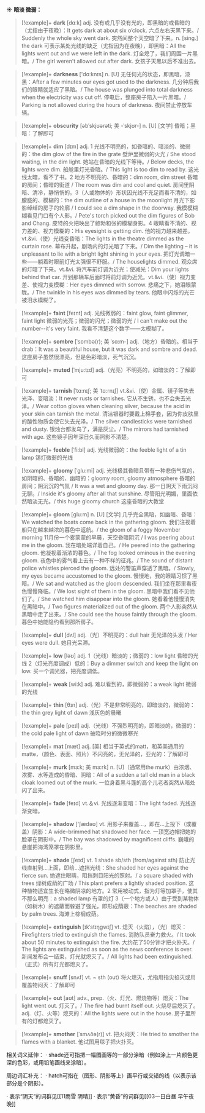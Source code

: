 ☀ <span class="category">**暗淡 微弱：**</span>
>[!example]+ <span class="vocabulary">**dark**</span> [dɑːk] 
> <span class="definition">adj. 没有或几乎没有光的，即黑暗的或昏暗的（尤指由于夜晚）：</span>It gets dark at about six o’clock. 六点左右天黑下来。/ Suddenly the whole sky went dark. 突然间整个天空暗了下来。<span class="definition">n. [sing.] the dark 可表示某处光线的缺乏（尤指因为在夜晚），即黑暗：</span>All the lights went out and we were left in the dark. 灯全熄了，我们周围一片黑暗。/ The girl weren’t allowed out after dark. 女孩子天黑以后不准出去。

>[!example]+ <span class="vocabulary">**darkness**</span> ['dɑːknɪs] 
> <span class="definition">n. [U] 无任何光的状态，即黑暗，漆黑：</span>After a few minutes our eyes got used to the darkness. 几分钟后我们的眼睛就适应了黑暗。/ The house was plunged into total darkness when the electricity was cut off. 停电后，整座房子陷入一片黑暗。/ Parking is not allowed during the hours of darkness. 夜间禁止停放车辆。
                      
>[!example]+ <span class="vocabulary">**obscurity**</span> [əbˈskjʊərəti; 美 -ˈskjʊr-]
> <span class="definition">n. [U] [文学] 昏暗；黑暗：</span>了解即可

>[!example]+ <span class="vocabulary">**dim**</span> [dɪm]
> <span class="definition">adj. 1 光线不明亮的，如昏暗的、暗淡的、微弱的：</span>the dim glow of the fire in the grate 壁炉里微弱的火光 / She stood waiting, in the dim light. 她站在昏暗的光线下等待。/ Below decks, the lights were dim. 船舱里灯光昏暗。/ This light is too dim to read by. 这光线太暗，看不了书。<span class="definition">2 地方不明亮的、昏暗的：</span>dim room, dim street 昏暗的房间；昏暗的街道 / The room was dim and cool and quiet. 房间里阴暗、清冷，静悄悄的。<span class="definition">3（人或物体的）形状因光线不充足而看不清的，如朦胧的、模糊的：</span>the dim outline of a house in the moonlight 月光下影影绰绰的房子的轮廓 / I could see a dim shape in the doorway. 我模模糊糊看见门口有个人影。/ Pete's torch picked out the dim figures of Bob and Chang. 皮特的火把映出了鲍勃和张的模糊身影。<span class="definition">4 眼睛看不清的、视力差的、视力模糊的：</span>His eyesight is getting dim. 他的视力越来越差。<span class="definition">vt.&vi.（使）光线变昏暗：</span>The lights in the theatre dimmed as the curtain rose. 幕布升起，剧场内的灯光暗了下来。/ Dim the lighting – it is unpleasant to lie with a bright light shining in your eyes. 把灯光调暗一些——躺着时眼前灯光太强很不舒服。/ The houselights dimmed. 观众席的灯暗了下来。<span class="definition">vt.&vi. 将汽车前灯调为近光；使减光：</span>Dim your lights behind that car. 开到那辆车后面时将前灯调为近光。<span class="definition">vt.&vi.（使）视力变差、使视力变模糊：</span>Her eyes dimmed with sorrow. 悲痛之下，她泪眼蒙眬。/ The twinkle in his eyes was dimmed by tears. 他眼中闪烁的光芒被泪水模糊了。
            
>[!example]+ <span class="vocabulary">**faint**</span> [feɪnt]
> <span class="definition">adj. 光线微弱的：</span>faint glow, faint glimmer, faint light 微弱的光亮；微弱的闪光；微弱的光 / I can't make out the number--it's very faint. 我看不清楚这个数字——太模糊了。         

>[!example]+ <span class="vocabulary">**sombre**</span> [ˈsɒmbə(r); 美 ˈsɑ:m-]
> <span class="definition">adj.（地方）昏暗的。相当于drab：</span>It was a beautiful house, but it was dark and sombre and dead. 这座房子虽然很漂亮，但是色彩暗淡，死气沉沉。
                     
>[!example]+ <span class="vocabulary">**muted**</span> [ˈmju:tɪd]
> <span class="definition">adj.（光亮）不明亮的，如暗淡的：</span>了解即可

>[!example]+ <span class="vocabulary">**tarnish**</span> [ˈtɑ:nɪʃ; 美 ˈtɑ:rnɪʃ]
> <span class="definition">vt.&vi.（使）金属、镜子等失去光泽、变暗淡：</span>It never rusts or tarnishes. 它从不生锈，也不会失去光泽。/ Wear cotton gloves when cleaning silver, because the acid in your skin can tarnish the metal. 清洁银器时要戴上棉手套，因为你皮肤里的酸性物质会使它失去光泽。/ The silver candlesticks were tarnished and dusty. 银烛台都发乌了，满是灰尘。/ The mirrors had tarnished with age. 这些镜子因年深日久而照影不清楚。           
           
>[!example]+ <span class="vocabulary">**feeble**</span> [ˈfi:bl]
> <span class="definition">adj. 光线微弱的：</span>the feeble light of a tin lamp 锡灯微弱的光线

>[!example]+ <span class="vocabulary">**gloomy**</span> [ˈglu:mi]
> <span class="definition">adj. 光线极其昏暗且带有一种悲伤气氛的，如阴暗的、昏暗的、幽暗的：</span>gloomy room, gloomy atmosphere 昏暗的房间；阴沉沉的气氛 / It was a wet and gloomy day. 那一日阴天下雨沉闷无聊。/ Inside it's gloomy after all that sunshine. 尽管阳光明媚，里面依然暗淡无光。/ this huge gloomy church 这座昏暗的大教堂
         
>[!example]+ <span class="vocabulary">**gloom**</span> [glu:m]
> <span class="definition">n. [U] [文学] 几乎完全黑暗，如幽暗、昏暗：</span>We watched the boats come back in the gathering gloom. 我们注视着船只在越来越浓的暮色中返航。/ the gloom of a foggy November morning 11月份一个雾蒙蒙的早晨，天空昏暗阴沉 / I was peering about me in the gloom. 我在暗处端详着自己。/ He peered into the gathering gloom. 他凝视着渐浓的暮色。/ The fog looked ominous in the evening gloom. 夜色中的雾气看上去有一种不祥的征兆。/ The sound of distant police whistles pierced the gloom. 远处的警笛声穿透了黑暗。/ Slowly, my eyes became accustomed to the gloom. 慢慢地，我的眼睛习惯了黑暗。/ We sat and watched as the gloom descended. 我们坐在那里看夜色慢慢降临。/ We lost sight of them in the gloom. 黑暗中我们看不见他们了。/ She watched him disappear into the gloom. 她看着他慢慢消失在黑暗中。/ Two figures materialized out of the gloom. 两个人影突然从黑暗中走了出来。/ She could see the house faintly through the gloom. 暮色中她能隐约看到那所房子。
 
>[!example]+ <span class="vocabulary">**dull**</span> [dʌl] 
> <span class="definition">adj.（光）不明亮的：</span>dull hair 无光泽的头发 / Her eyes were dull. 她目光呆滞。

>[!example]+ <span class="vocabulary">**low**</span> [ləʊ] 
> <span class="definition">adj. 1（光线）暗淡的；微弱的：</span>low light 昏暗的光线 <span class="definition">2（灯光亮度调成）低的：</span>Buy a dimmer switch and keep the light on low. 买一个调光器，把亮度调低。

>[!example]+ <span class="vocabulary">**weak**</span> [wi:k] 
> <span class="definition">adj. 难以看到的，即微弱的：</span>a weak light 微弱的光线

>[!example]+ <span class="vocabulary">**thin**</span> [θɪn] 
> <span class="definition">adj.（光）不是非常明亮的，即暗淡的，微弱的：</span>the thin grey light of dawn 浅灰色的晨曦

>[!example]+ <span class="vocabulary">**pale**</span> [peɪl] 
> <span class="definition">adj.（光线）不强烈明亮的，即暗淡的，微弱的：</span>the cold pale light of dawn 破晓时分的微微寒光 

>[!example]+ <span class="vocabulary">**mat**</span> [mæt] 
> <span class="definition">adj. [美] 相当于英式的matt，和英美通用的matte，（颜色、表面、照片）不闪亮的，无光泽的，亚光的：</span>了解即可

>[!example]+ <span class="vocabulary">**murk**</span> [mɜ:k; 美 mɜ:rk]
> <span class="definition">n. [U]（通常用the murk）由浓烟、浓雾、水等造成的昏暗、阴暗：</span>All of a sudden a tall old man in a black cloak loomed out of the murk. 一位身着黑斗篷的高个儿老者突然从暗处闪了出来。

>[!example]+ <span class="vocabulary">**fade**</span> [feɪd] 
> <span class="definition">vt.＆vi. 光线逐渐变暗：</span>The light faded. 光线逐渐变暗。

>[!example]+ <span class="vocabulary">**shadow**</span> ['ʃædəʊ] 
> <span class="definition">vt. 用影子来覆盖…，即在…上投下（或覆盖）阴影：</span>A wide-brimmed hat shadowed her face. 一顶宽边帽把她的脸罩在阴影中。/ The bay was shadowed by magnificent cliffs. 巍峨的悬崖把海湾笼罩在阴影里。

>[!example]+ <span class="vocabulary">**shade**</span> [ʃeɪd] 
> <span class="definition">vt. 1 shade sb/sth (from/against sth) 防止光线直射到…上面，即给…遮挡光线：</span>She shaded her eyes against the fierce sun. 她遮住眼睛，阻挡刺目阳光的照射。/ a square shaded with trees 绿树成荫的广场 / This plant prefers a lightly shaded position. 这种植物适宜生长在略微阴凉的地方。<span class="definition">2 常用被动式，指为灯等加罩子，使其不那么明亮：</span>a shaded lamp 有罩的灯 <span class="definition">3（一个地方或人）由于受到某物体（如树木）的遮蔽而躲避了强光，即形成荫蔽：</span>The beaches are shaded by palm trees. 海滩上棕榈成荫。
           
>[!example]+ <span class="vocabulary">**extinguish**</span> [ɪkˈstɪŋgwɪʃ]
> <span class="definition">vt. 熄灭（火焰），（光）熄灭：</span>Firefighters tried to extinguish the flames. 消防队员奋力救火。/ It took about 50 minutes to extinguish the fire. 大约花了50分钟才把火扑灭。/ The lights are extinguished as soon as the news conference is over. 新闻发布会一结束，灯光就熄灭了。/ All lights had been extinguished.（正式）所有灯光都熄灭了。
           
>[!example]+ <span class="vocabulary">**snuff**</span> [snʌf]
> <span class="definition">vt. ~ sth (out) 将火熄灭，尤指用指尖掐灭或用覆盖物闷灭：</span>了解即可

>[!example]+ <span class="vocabulary">**out**</span> [aʊt] 
> <span class="definition">adv., prep.（火、灯光、燃烧物等）熄灭：</span>The light went out. 灯灭了。/ The fire had burnt itself out. 火烧尽后熄灭了。<span class="definition">adj.（灯、火等）熄灭的：</span>All the lights were out in the house. 房子里所有的灯都熄灭了。 
           
>[!example]+ <span class="vocabulary">**smother**</span> [ˈsmʌðə(r)]
> <span class="definition">vt. 把火闷灭：</span>He tried to smother the flames with a blanket. 他试图用毯子把火扑灭。

相关词义延伸：
· shade还可指把一幅图画等的一部分涂暗（例如涂上一片颜色更深的色彩，或用铅笔画线来涂暗）。

周边词汇补充：
· hatch可指在（图形、阴影等上）画平行或交错的线（以表示该部分是个阴影）。

· 表示“阴天”的词群见[[11雨雪 阴晴]]
· 表示“黄昏”的词群见[[03一日白昼 早午夜晚]]
